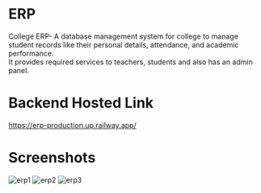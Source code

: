 # ERP
College ERP-  A database management system for college to manage student records like their personal details, attendance, and academic performance.  
It provides required services to teachers, students and also has an admin panel. 
# Backend Hosted Link
https://erp-production.up.railway.app/
# Screenshots
![erp1](https://user-images.githubusercontent.com/89265203/224547345-c44dc97e-63df-4898-af15-4ed2f05da7d2.JPG)
![erp2](https://user-images.githubusercontent.com/89265203/224547353-859ce02c-3b15-465f-96a1-c3946806131e.JPG)
![erp3](https://user-images.githubusercontent.com/89265203/224547359-8302246f-e12c-4881-9563-904f07b262c4.JPG)

